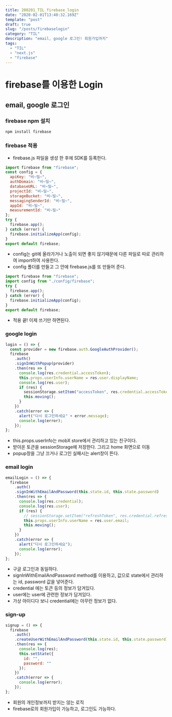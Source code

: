 ```yaml
---
title: 200201_TIL_firebase_login
date: "2020-02-01T13:40:32.169Z"
template: "post"
draft: true
slug: "/posts/firebaselogin"
category: "TIL"
description: "email, google 로그인! 회원가입까지"
tags:
  - "TIL"
  - "next.js"
  - "firebase"
---
```


# firebase를 이용한 Login

## email, google 로그인

### firebase npm 설치

`npm install firebase`

### firebase 적용

- firebase.js 파일을 생성 한 후에 SDK를 등록한다.

```jsx
import firebase from "firebase";
const config = {
  apiKey: "비~밀~",
  authDomain: "비~밀~",
  databaseURL: "비~밀~",
  projectId: "비~밀~",
  storageBucket: "비~밀~",
  messagingSenderId: "비~밀~",
  appId: "비~밀~",
  measurementId: "비~밀~"
};
try {
  firebase.app();
} catch (error) {
  firebase.initializeApp(config);
}
export default firebase;
```

- config는 git에 올라가거나 노출이 되면 좋지 않기때문에 다른 파일로 따로 관리하여 import하여 사용한다.
- config 폴더를 만들고 그 안에 firebase.js를 또 만들어 준다.

```jsx
import firebase from "firebase";
import config from "./config/firebase";
try {
  firebase.app();
} catch (error) {
  firebase.initializeApp(config);
}
export default firebase;
```

- 적용 끝! 이제 쓰기만 하면된다.

### google login

```jsx
login = () => {
  const provider = new firebase.auth.GoogleAuthProvider();
  firebase
    .auth()
    .signInWithPopup(provider)
    .then(res => {
      console.log(res.credential.accessToken);
      this.props.userInfo.userName = res.user.displayName;
      console.log(res.user);
      if (res) {
        sessionStorage.setItem("accessToken", res.credential.accessToken);
        this.moving();
      }
    })
    .catch(error => {
      alert("다시 로그인하세요" + error.message);
      console.log(error);
    });
};
```

- this.props.userInfo는 mobX store에서 관리하고 있는 친구이다.
- 받아온 토큰을 sessionStorage에 저장한다. 그리고 home 화면으로 이동
- popup창을 그냥 끄거나 로그인 실패시는 alert창이 뜬다.

### email login

```jsx
emailLogin = () => {
  firebase
    .auth()
    .signInWithEmailAndPassword(this.state.id, this.state.password)
    .then(res => {
      console.log(res.credential);
      console.log(res.user);
      if (res) {
        // sessionStorage.setItem("refreshToken", res.credential.refreshToken);
        this.props.userInfo.userName = res.user.email;
        this.moving();
      }
    })
    .catch(error => {
      alert("다시 로그인하세요");
      console.log(error);
    });
};
```

- 구글 로그인과 동일하다.
- signInWithEmailAndPassword method를 이용하고, 값으로 state에서 관리하는 id, password 값을 넣어준다.
- credential 에는 토큰 등의 정보가 담겨있다.
- user에는 user에 관련한 정보가 담겨있다.
- 가상 아이디다 보니 credential에는 아무런 정보가 없다.

### sign-up

```jsx
signup = () => {
  firebase
    .auth()
    .createUserWithEmailAndPassword(this.state.id, this.state.password)
    .then(res => {
      console.log(res);
      this.setState({
        id: "",
        password: ""
      });
    })
    .catch(error => {
      console.log(error);
    });
};
```

- 회원의 개인정보까지 받지는 않는 로직
- firebase로의 회원가입이 가능하고, 로그인도 가능하다.
